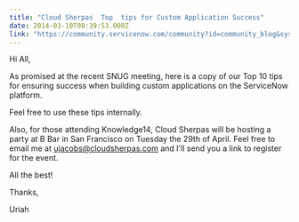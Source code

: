 ```yaml
---
title: "Cloud Sherpas  Top  tips for Custom Application Success"
date: 2014-03-10T08:39:53.000Z
link: "https://community.servicenow.com/community?id=community_blog&sys_id=681daea5dbd0dbc01dcaf3231f96192a"
---
```

<p>Hi All,</p><p></p><p>As promised at the recent SNUG meeting, here is a copy of our Top 10 tips for ensuring success when building custom applications on the ServiceNow platform.</p><p></p><p>Feel free to use these tips internally.</p><p></p><p><span>Also, for those attending Knowledge14, Cloud Sherpas will be hosting a party at B Bar in San Francisco on Tuesday the 29th of April. Feel free to email me at </span><a title="k-email-small" class="jive-link-email-small" href="mailto:ujacobs@cloudsherpas.com">ujacobs@cloudsherpas.com</a><span> and I'll send you a link to register for the event.</span></p><p></p><p>All the best!</p><p></p><p>Thanks,</p><p></p><p>Uriah</p>